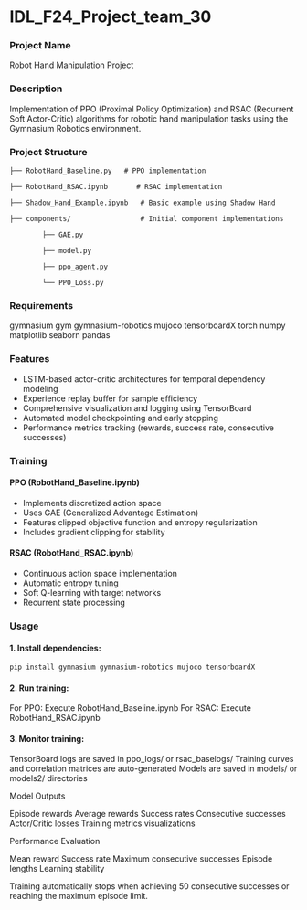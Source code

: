 # IDL_F24_Project_team_30
### Project Name
Robot Hand Manipulation Project

### Description
Implementation of PPO (Proximal Policy Optimization) and RSAC (Recurrent Soft Actor-Critic) algorithms for robotic hand manipulation tasks using the Gymnasium Robotics environment.

### Project Structure
    ├── RobotHand_Baseline.py   # PPO implementation

    ├── RobotHand_RSAC.ipynb       # RSAC implementation

    ├── Shadow_Hand_Example.ipynb   # Basic example using Shadow Hand

    ├── components/                 # Initial component implementations

            ├── GAE.py

            ├── model.py

            ├── ppo_agent.py

            └── PPO_Loss.py

### Requirements
gymnasium
gym
gymnasium-robotics
mujoco
tensorboardX
torch
numpy
matplotlib
seaborn
pandas

### Features
- LSTM-based actor-critic architectures for temporal dependency modeling
- Experience replay buffer for sample efficiency  
- Comprehensive visualization and logging using TensorBoard
- Automated model checkpointing and early stopping
- Performance metrics tracking (rewards, success rate, consecutive successes)

### Training

#### PPO (RobotHand_Baseline.ipynb)
- Implements discretized action space
- Uses GAE (Generalized Advantage Estimation)
- Features clipped objective function and entropy regularization
- Includes gradient clipping for stability

#### RSAC (RobotHand_RSAC.ipynb)
- Continuous action space implementation
- Automatic entropy tuning
- Soft Q-learning with target networks  
- Recurrent state processing

### Usage

#### 1. Install dependencies:
```bash
pip install gymnasium gymnasium-robotics mujoco tensorboardX
```

#### 2. Run training:

For PPO: Execute RobotHand_Baseline.ipynb
For RSAC: Execute RobotHand_RSAC.ipynb

#### 3. Monitor training:

TensorBoard logs are saved in ppo_logs/ or rsac_baselogs/
Training curves and correlation matrices are auto-generated
Models are saved in models/ or models2/ directories

Model Outputs

Episode rewards
Average rewards
Success rates
Consecutive successes
Actor/Critic losses
Training metrics visualizations

Performance Evaluation

Mean reward
Success rate
Maximum consecutive successes
Episode lengths
Learning stability

Training automatically stops when achieving 50 consecutive successes or reaching the maximum episode limit.
